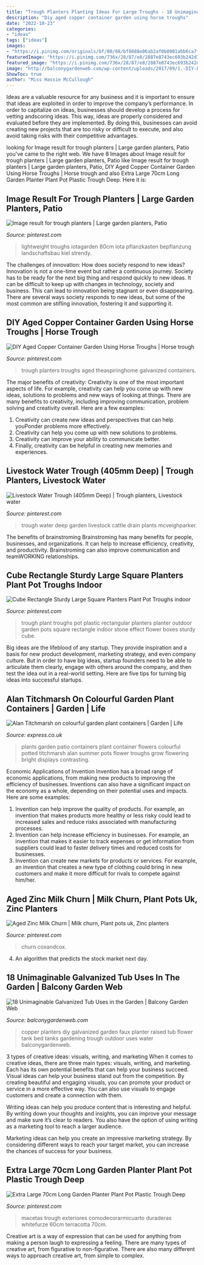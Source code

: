 ```yaml
---
title: "Trough Planters Planting Ideas For Large Troughs - 18 Unimaginable Galvanized Tub Uses In The Garden"
description: "Diy aged copper container garden using horse troughs"
date: "2022-10-23"
categories:
- "ideas"
tags: ["ideas"]
images:
- "https://i.pinimg.com/originals/bf/80/88/bf8088e06ab2af0b0901abb6ca7f4516.jpg"
featuredImage: "https://i.pinimg.com/736x/28/87/e8/2887e8743ec693b242d76eb90a0a1ad9.jpg"
featured_image: "https://i.pinimg.com/736x/28/87/e8/2887e8743ec693b242d76eb90a0a1ad9.jpg"
image: "http://balconygardenweb.com/wp-content/uploads/2017/09/1.-DIY-Faux-Copper-Planters.jpg"
ShowToc: true
author: "Miss Hassie McCullough"
---
```



Ideas are a valuable resource for any business and it is important to ensure that ideas are exploited in order to improve the company’s performance. In order to capitalize on ideas, businesses should develop a process for vetting andscoring ideas. This way, ideas are properly considered and evaluated before they are implemented. By doing this, businesses can avoid creating new projects that are too risky or difficult to execute, and also avoid taking risks with their competitive advantages.

	

		
looking for Image result for trough planters | Large garden planters, Patio you've came to the right web. We have 8 Images about Image result for trough planters | Large garden planters, Patio like Image result for trough planters | Large garden planters, Patio, DIY Aged Copper Container Garden Using Horse Troughs | Horse trough and also Extra Large 70cm Long Garden Planter Plant Pot Plastic Trough Deep. Here it is:
		
    
## Image Result For Trough Planters | Large Garden Planters, Patio

<img loading=lazy src="https://i.pinimg.com/originals/a4/63/dd/a463dd4dabd4013efb4c0f6f6959a00d.jpg" onerror="this.onerror=null;this.src='https://tse1.mm.bing.net/th?id=OIP.bSzTJr0jfhe5GfrisJWafQHaJT&amp;pid=15.1';" alt="Image result for trough planters | Large garden planters, Patio">

_Source: pinterest.com_

>lightweight troughs iotagarden 80cm iota pflanzkasten bepflanzung landschaftsbau kiel strendy. 

	

The challenges of innovation: How does society respond to new ideas?
Innovation is not a one-time event but rather a continuous journey. Society has to be ready for the next big thing and respond quickly to new ideas. It can be difficult to keep up with changes in technology, society and business. This can lead to innovation being stagnant or even disappearing. There are several ways society responds to new ideas, but some of the most common are stifling innovation, fostering it and supporting it.

    
## DIY Aged Copper Container Garden Using Horse Troughs | Horse Trough

<img loading=lazy src="https://i.pinimg.com/originals/c8/c1/18/c8c11815e02654bc2c67722f4fe8d925.jpg" onerror="this.onerror=null;this.src='https://tse4.mm.bing.net/th?id=OIP.atWwuccw8r3x5uDVEtlLmAHaHa&amp;pid=15.1';" alt="DIY Aged Copper Container Garden Using Horse Troughs | Horse trough">

_Source: pinterest.com_

>trough planters troughs aged theaspiringhome galvanized containers. 

	

The major benefits of creativity:
Creativity is one of the most important aspects of life. For example, creativity can help you come up with new ideas, solutions to problems and new ways of looking at things. There are many benefits to creativity, including improving communication, problem solving and creativity overall. Here are a few examples:
1) Creativity can create new ideas and perspectives that can help youPonder problems more effectively.
2) Creativity can help you come up with new solutions to problems.
3) Creativity can improve your ability to communicate better.
4) Finally, creativity can be helpful in creating new memories and experiences.

    
## Livestock Water Trough (405mm Deep) | Trough Planters, Livestock Water

<img loading=lazy src="https://i.pinimg.com/736x/28/87/e8/2887e8743ec693b242d76eb90a0a1ad9.jpg" onerror="this.onerror=null;this.src='https://tse3.mm.bing.net/th?id=OIP.KHa1jUwzoNv9Fdh9BzeKZQHaHa&amp;pid=15.1';" alt="Livestock Water Trough (405mm Deep) | Trough planters, Livestock water">

_Source: pinterest.com_

>trough water deep garden livestock cattle drain plants mcveighparker. 

	

The benefits of brainstroming
Brainstroming has many benefits for people, businesses, and organizations. It can help to increase efficiency, creativity, and productivity. Brainstroming can also improve communication and teamWORKING relationships.

    
## Cube Rectangle Sturdy Large Square Planters Plant Pot Troughs Indoor

<img loading=lazy src="https://i.pinimg.com/originals/bf/80/88/bf8088e06ab2af0b0901abb6ca7f4516.jpg" onerror="this.onerror=null;this.src='https://tse2.mm.bing.net/th?id=OIP.A4VpJVNYhFgvP2sLYUCg3AHaD5&amp;pid=15.1';" alt="Cube Rectangle Sturdy Large Square Planters Plant Pot Troughs indoor">

_Source: pinterest.com_

>trough plant troughs pot plastic rectangular planters planter outdoor garden pots square rectangle indoor stone effect flower boxes sturdy cube. 

	

Big ideas are the lifeblood of any startup. They provide inspiration and a basis for new product development, marketing strategy, and even company culture. But in order to have big ideas, startup founders need to be able to articulate them clearly, engage with others around the company, and then test the idea out in a real-world setting. Here are five tips for turning big ideas into successful startups.

    
## Alan Titchmarsh On Colourful Garden Plant Containers | Garden | Life

<img loading=lazy src="https://cdn.images.express.co.uk/img/dynamic/13/590x/colourful_garden_containe-477723.jpg" onerror="this.onerror=null;this.src='https://tse3.mm.bing.net/th?id=OIP.SiGR9NTciIAbn89WuP9oUQHaEZ&amp;pid=15.1';" alt="Alan Titchmarsh on colourful garden plant containers | Garden | Life">

_Source: express.co.uk_

>plants garden patio containers plant container flowers colourful potted titchmarsh alan summer pots flower troughs grow flowering bright displays contrasting. 

	

Economic Applications of Invention
Invention has a broad range of economic applications, from making new products to improving the efficiency of businesses. Inventions can also have a significant impact on the economy as a whole, depending on their potential uses and impacts. Here are some examples: 
1. Invention can help improve the quality of products. For example, an invention that makes products more healthy or less risky could lead to increased sales and reduce risks associated with manufacturing processes. 
2. Invention can help increase efficiency in businesses. For example, an invention that makes it easier to track expenses or get information from suppliers could lead to faster delivery times and reduced costs for businesses. 
3. Invention can create new markets for products or services. For example, an invention that creates a new type of clothing could bring in new customers and make it more difficult for rivals to compete against him/her.

    
## Aged Zinc Milk Churn | Milk Churn, Plant Pots Uk, Zinc Planters

<img loading=lazy src="https://i.pinimg.com/736x/31/24/7c/31247c884b76450d9640d0d0b99887fa.jpg" onerror="this.onerror=null;this.src='https://tse4.mm.bing.net/th?id=OIP.Byqusz-B9ntw4oURfl89pAHaJ4&amp;pid=15.1';" alt="Aged Zinc Milk Churn | Milk churn, Plant pots uk, Zinc planters">

_Source: pinterest.com_

>churn coxandcox. 

	

4. An algorithm that predicts the stock market next day.

    
## 18 Unimaginable Galvanized Tub Uses In The Garden | Balcony Garden Web

<img loading=lazy src="http://balconygardenweb.com/wp-content/uploads/2017/09/1.-DIY-Faux-Copper-Planters.jpg" onerror="this.onerror=null;this.src='https://tse3.mm.bing.net/th?id=OIP.Ug_QBcIRmkCCU8RYFtBO9QHaLG&amp;pid=15.1';" alt="18 Unimaginable Galvanized Tub Uses in the Garden | Balcony Garden Web">

_Source: balconygardenweb.com_

>copper planters diy galvanized garden faux planter raised tub flower tank bed tanks gardening trough outdoor uses water balconygardenweb. 

	

3 types of creative ideas: visuals, writing, and marketing
When it comes to creative ideas, there are three main types: visuals, writing, and marketing. Each has its own potential benefits that can help your business succeed.
Visual ideas can help your business stand out from the competition. By creating beautiful and engaging visuals, you can promote your product or service in a more effective way. You can also use visuals to engage customers and create a connection with them.

Writing ideas can help you produce content that is interesting and helpful. By writing down your thoughts and insights, you can improve your message and make sure it’s clear to readers. You also have the option of using writing as a marketing tool to reach a larger audience.

Marketing ideas can help you create an impressive marketing strategy. By considering different ways to reach your target market, you can increase the chances of success for your business.

    
## Extra Large 70cm Long Garden Planter Plant Pot Plastic Trough Deep

<img loading=lazy src="https://i.pinimg.com/736x/2b/f6/3e/2bf63ea39c27f7fbc65a1900cdd5f7b5.jpg" onerror="this.onerror=null;this.src='https://tse1.mm.bing.net/th?id=OIP.Gk4Lec98_xupzBhD6Tt8AAHaEe&amp;pid=15.1';" alt="Extra Large 70cm Long Garden Planter Plant Pot Plastic Trough Deep">

_Source: pinterest.com_

>macetas trough exteriores comodecorarmicuarto duraderas whitefurze 60cm terracotta 70cm. 

	

Creative art is a way of expression that can be used for anything from making a person laugh to expressing a feeling. There are many types of creative art, from figurative to non-figurative. There are also many different ways to approach creative art, from simple to complex.

